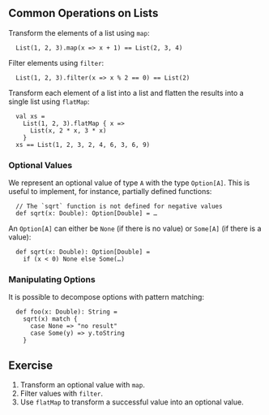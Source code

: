 
## Common Operations on Lists

Transform the elements of a list using `map`:

      List(1, 2, 3).map(x => x + 1) == List(2, 3, 4)

Filter elements using `filter`:

      List(1, 2, 3).filter(x => x % 2 == 0) == List(2)

Transform each element of a list into a list and flatten the
results into a single list using `flatMap`:

      val xs =
        List(1, 2, 3).flatMap { x =>
          List(x, 2 * x, 3 * x)
        }
      xs == List(1, 2, 3, 2, 4, 6, 3, 6, 9)

### Optional Values

We represent an optional value of type `A` with the type `Option[A]`.
This is useful to implement, for instance, partially defined
functions:

      // The `sqrt` function is not defined for negative values
      def sqrt(x: Double): Option[Double] = …

An `Option[A]` can either be `None` (if there is no value) or `Some[A]`
(if there is a value):

      def sqrt(x: Double): Option[Double] =
        if (x < 0) None else Some(…)

### Manipulating Options

It is possible to decompose options with pattern matching:

      def foo(x: Double): String =
        sqrt(x) match {
          case None => "no result"
          case Some(y) => y.toString
        }

## Exercise

1. Transform an optional value with `map`.
2. Filter values with `filter`.
3. Use `flatMap` to transform a successful value into an optional value.
